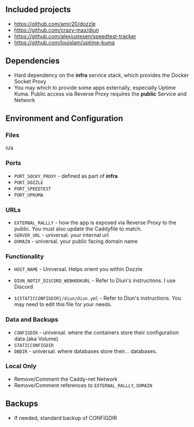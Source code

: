 ## Included projects

- https://github.com/amir20/dozzle
- https://github.com/crazy-max/diun
- https://github.com/alexjustesen/speedtest-tracker
- https://github.com/louislam/uptime-kuma

## Dependencies

- Hard dependency on the **infra** service stack, which provides the Docker Socket Proxy
- You may which to provide some apps externally, especially Uptime Kuma. Public access via Reverse Proxy requires the **public** Service and Network

## Environment and Configuration

### Files
n/a

### Ports

- `PORT_SOCKY_PROXY` - defined as part of **infra**
- `PORT_DOZZLE`
- `PORT_SPEEDTEST`
- `PORT_UPKUMA`

### URLs
- `EXTERNAL_RALLLY` - how the app is exposed via Reverse Proxy to the public. You must also update the Caddyfile to match.
- `SERVER_URL` - universal. your internal url
- `DOMAIN` - universal. your public facing domain name

### Functionality
- `HOST_NAME` - Universal. Helps orient you within Dozzle

- `DIUN_NOTIF_DISCORD_WEBHOOKURL` - Refer to Diun's instructions. I use Discord
- `${STATICCONFIGDIR}/diun/diun.yml` - Refer to Diun's instructions. You may need to edit this file for your needs.



### Data and Backups
- `CONFIGDIR` - universal. where the containers store their configuration data (aka Volume)
- `STATICCONFIGDIR`
- `DBDIR` - universal. where databases store their... databases. 

### Local Only
- Remove/Comment the Caddy-net Network
- Remove/Comment references to `EXTERNAL_RALLLY`, `DOMAIN`

## Backups
- If needed, standard backup of CONFIGDIR